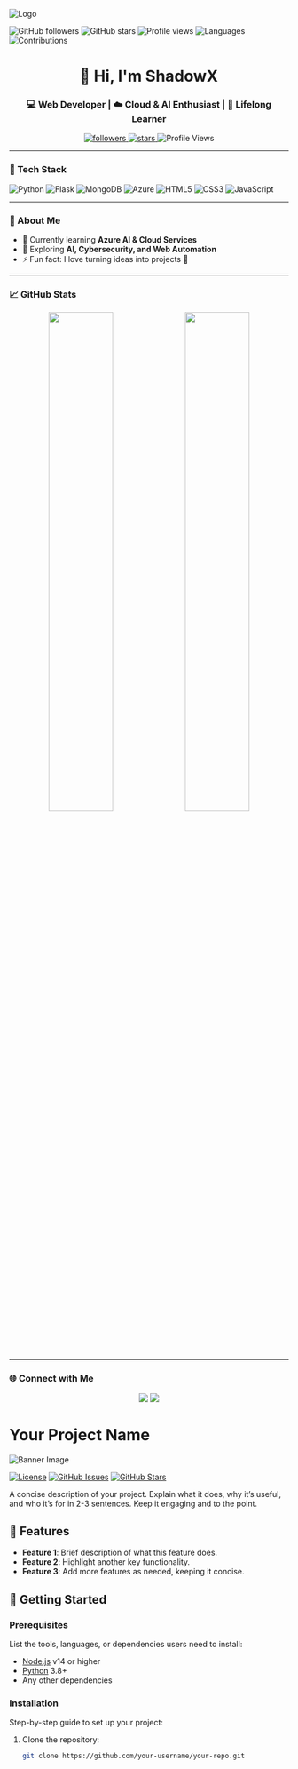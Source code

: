 
![Logo](https://dev-to-uploads.s3.amazonaws.com/uploads/articles/th5xamgrr6se0x5ro4g6.png)



![GitHub followers](https://img.shields.io/github/followers/kiluanostalgia?style=social)
![GitHub stars](https://img.shields.io/github/stars/kiluanostalgia?style=social)
![Profile views](https://komarev.com/ghpvc/?username=kiluanostalgia&color=blueviolet)
![Languages](https://img.shields.io/github/languages/top/kiluanostalgia/your-repo)
![Contributions](https://img.shields.io/badge/Contributions-Welcome-brightgreen)



<h1 align="center">👋 Hi, I'm ShadowX</h1>
<h3 align="center">💻 Web Developer | ☁️ Cloud & AI Enthusiast | 🧠 Lifelong Learner</h3>

<p align="center">
  <a href="https://github.com/kiluanostalgia?tab=followers">
    <img src="https://img.shields.io/github/followers/kiluanostalgia?label=Followers&style=social" alt="followers"/>
  </a>
  <a href="https://github.com/kiluanostalgia?tab=stars">
    <img src="https://img.shields.io/github/stars/kiluanostalgia?style=social" alt="stars"/>
  </a>
  <img src="https://komarev.com/ghpvc/?username=kiluanostalgia&color=blueviolet&style=flat-square" alt="Profile Views"/>
</p>

---

### 🚀 Tech Stack
![Python](https://img.shields.io/badge/Python-3776AB?style=for-the-badge&logo=python&logoColor=white)
![Flask](https://img.shields.io/badge/Flask-000000?style=for-the-badge&logo=flask&logoColor=white)
![MongoDB](https://img.shields.io/badge/MongoDB-47A248?style=for-the-badge&logo=mongodb&logoColor=white)
![Azure](https://img.shields.io/badge/Azure-0078D4?style=for-the-badge&logo=microsoft-azure&logoColor=white)
![HTML5](https://img.shields.io/badge/HTML5-E34F26?style=for-the-badge&logo=html5&logoColor=white)
![CSS3](https://img.shields.io/badge/CSS3-1572B6?style=for-the-badge&logo=css3&logoColor=white)
![JavaScript](https://img.shields.io/badge/JavaScript-F7E017?style=for-the-badge&logo=javascript&logoColor=black)

---

### 🧠 About Me
- 🔭 Currently learning **Azure AI & Cloud Services**
- 🌱 Exploring **AI, Cybersecurity, and Web Automation**
- ⚡ Fun fact: I love turning ideas into projects 🚀

---

### 📈 GitHub Stats
<p align="center">
  <img width="48%" src="https://github-readme-stats.vercel.app/api?username=kiluanostalgia&show_icons=true&theme=tokyonight" />
  <img width="48%" src="https://github-readme-streak-stats.herokuapp.com/?user=kiluanostalgia&theme=tokyonight" />
</p>

---

### 🌐 Connect with Me
<p align="center">
  <a href="mailto:kiluanostalgia@gmail.com"><img src="https://img.shields.io/badge/Gmail-D14836?style=for-the-badge&logo=gmail&logoColor=white"/></a>
  <a href="https://linkedin.com/in/kilua"><img src="https://img.shields.io/badge/LinkedIn-0077B5?style=for-the-badge&logo=linkedin&logoColor=white"/></a>
</p>


# Your Project Name

![Banner Image](link-to-your-banner-image.png) <!-- Optional: Add a banner image for visual appeal -->

[![License](https://img.shields.io/badge/License-MIT-blue.svg)](https://opensource.org/licenses/MIT)
[![GitHub Issues](https://img.shields.io/github/issues/your-username/your-repo)](https://github.com/your-username/your-repo/issues)
[![GitHub Stars](https://img.shields.io/github/stars/your-username/your-repo)](https://github.com/your-username/your-repo/stargazers)

A concise description of your project. Explain what it does, why it’s useful, and who it’s for in 2-3 sentences. Keep it engaging and to the point.

## 🌟 Features

- **Feature 1**: Brief description of what this feature does.
- **Feature 2**: Highlight another key functionality.
- **Feature 3**: Add more features as needed, keeping it concise.

## 🚀 Getting Started

### Prerequisites
List the tools, languages, or dependencies users need to install:
- [Node.js](https://nodejs.org/) v14 or higher
- [Python](https://www.python.org/) 3.8+
- Any other dependencies

### Installation
Step-by-step guide to set up your project:
1. Clone the repository:
   ```bash
   git clone https://github.com/your-username/your-repo.git
